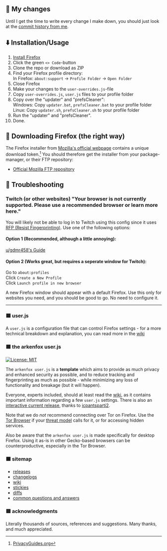 ## 📃 My changes
Until I get the time to write every change I make down, you should just look at the [commit history from me](https://github.com/Wraaath/user.js/commits/master/?author=Wraaath).

## ⬇️ Installation/Usage
1. [Install Firefox](https://github.com/Wraaath/user.js#-downloading-firefox-the-right-way)
2. Click the green `<> Code`-button
3. Clone the repo or download as ZIP
4. Find your Firefox profile directory: \
In Firefox: `about:support` -> `Profile Folder` -> `Open Folder`
5. Close Firefox
6. Make your changes to the `user-overrides.js`-file
7. Copy `user-overrides.js`, `user.js` files to your profile folder
8. Copy over the "updater" and "prefsCleaner": \
Windows: Copy `updater.bat`, `prefsCleaner.bat` to your profile folder \
Linux: Copy `updater.sh`, `prefsCleaner.sh` to your profile folder
9. Run the "updater" and "prefsCleaner".
10. Done.

## 🦊 Downloading Firefox (the right way)
The Firefox installer from [Mozilla's official webpage](https://www.mozilla.org/en-US/firefox/new/) contains a unique download token.[^1] You should therefore get the installer from your package-manager, or their FTP repository:
* [Official Mozilla FTP repository](https://ftp.mozilla.org/pub/firefox/releases/)

[^1]: [PrivacyGuides.org](https://www.privacyguides.org/en/desktop-browsers/?h=firefox#firefox)

## 📖 Troubleshooting
### Twitch (or other websites) "Your browser is not currently supported. Please use a recommended browser or learn more here."
You will likely not be able to log in to Twitch using this config since it uses [RFP (Resist Fingerprinting)](https://github.com/arkenfox/user.js/wiki/3.3-Overrides-%5BTo-RFP-or-Not%5D#-fingerprinting). Use one of the following options:

#### Option 1 (Recommended, although a little annoying):
[u/gdmr458's Guide](https://www.reddit.com/r/LibreWolf/comments/17c8owv/comment/k5w373h/?utm_source=share&utm_medium=web3x&utm_name=web3xcss&utm_term=1&utm_content=share_button)

#### Option 2 (Works great, but requires a seperate window for Twitch):
Go to `about:profiles` \
Click `Create a New Profile` \
Click `Launch profile in new browser`

A new Firefox window should appear with a default Firefox. Use this only for websites you need, and you should be good to go. No need to configure it.

---

### 🟪  user.js
A `user.js` is a configuration file that can control Firefox settings - for a more technical breakdown and explanation, you can read more in the [wiki](https://github.com/arkenfox/user.js/wiki/2.1-User.js)

### 🟩  the arkenfox user.js

[![License: MIT](https://img.shields.io/badge/License-MIT-yellow.svg)](https://opensource.org/licenses/MIT)

The `arkenfox user.js` is a **template** which aims to provide as much privacy and enhanced security as possible, and to reduce tracking and fingerprinting as much as possible - while minimizing any loss of functionality and breakage (but it will happen).

Everyone, experts included, should at least read the [wiki](https://github.com/arkenfox/user.js/wiki), as it contains important information regarding a few `user.js` settings. There is also an [interactive current release](https://arkenfox.github.io/gui/), thanks to [icpantsparti2](https://github.com/icpantsparti2).

Note that we do *not* recommend connecting over Tor on Firefox. Use the [Tor Browser](https://www.torproject.org/projects/torbrowser.html.en) if your [threat model](https://2019.www.torproject.org/about/torusers.html) calls for it, or for accessing hidden services.

Also be aware that the `arkenfox user.js` is made specifically for desktop Firefox. Using it as-is in other Gecko-based browsers can be counterproductive, especially in the Tor Browser.

### 🟧  sitemap

 - [releases](https://github.com/arkenfox/user.js/releases)
 - [changelogs](https://github.com/arkenfox/user.js/issues?utf8=%E2%9C%93&q=is%3Aissue+label%3Achangelog)
 - [wiki](https://github.com/arkenfox/user.js/wiki)
 - [stickies](https://github.com/arkenfox/user.js/issues?q=is%3Aissue+is%3Aopen+label%3A%22sticky+topic%22)
 - [diffs](https://github.com/arkenfox/user.js/issues?q=is%3Aissue+label%3Adiffs)
 - [common questions and answers](https://github.com/arkenfox/user.js/issues?q=is%3Aissue+label%3Aanswered)

### 🟥  acknowledgments
Literally thousands of sources, references and suggestions. Many thanks, and much appreciated.
